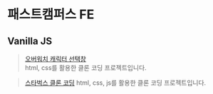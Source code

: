 # 패스트캠퍼스 FE

## Vanilla JS
>[오버워치 캐릭터 선택창](https://cho-sy.github.io/Fastcampus_FE_overwatch-hero-selector-vanilla/overwatch/)   
html, css를 활용한 클론 코딩 프로젝트입니다.

>[스타벅스 클론 코딩](https://endearing-puppy-a6c9c3.netlify.app/)
html, css, js를 활용한 클론 코딩 프로젝트입니다. 
